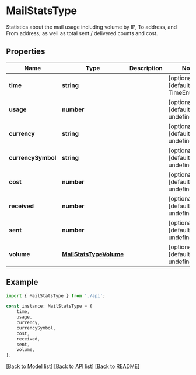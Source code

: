 # MailStatsType

Statistics about the mail usage including volume by IP, To address, and From address; as well as total sent / delivered counts and cost.

## Properties

Name | Type | Description | Notes
------------ | ------------- | ------------- | -------------
**time** | **string** |  | [optional] [default to TimeEnum__1h]
**usage** | **number** |  | [optional] [default to undefined]
**currency** | **string** |  | [optional] [default to undefined]
**currencySymbol** | **string** |  | [optional] [default to undefined]
**cost** | **number** |  | [optional] [default to undefined]
**received** | **number** |  | [optional] [default to undefined]
**sent** | **number** |  | [optional] [default to undefined]
**volume** | [**MailStatsTypeVolume**](MailStatsTypeVolume.md) |  | [optional] [default to undefined]

## Example

```typescript
import { MailStatsType } from './api';

const instance: MailStatsType = {
    time,
    usage,
    currency,
    currencySymbol,
    cost,
    received,
    sent,
    volume,
};
```

[[Back to Model list]](../README.md#documentation-for-models) [[Back to API list]](../README.md#documentation-for-api-endpoints) [[Back to README]](../README.md)
